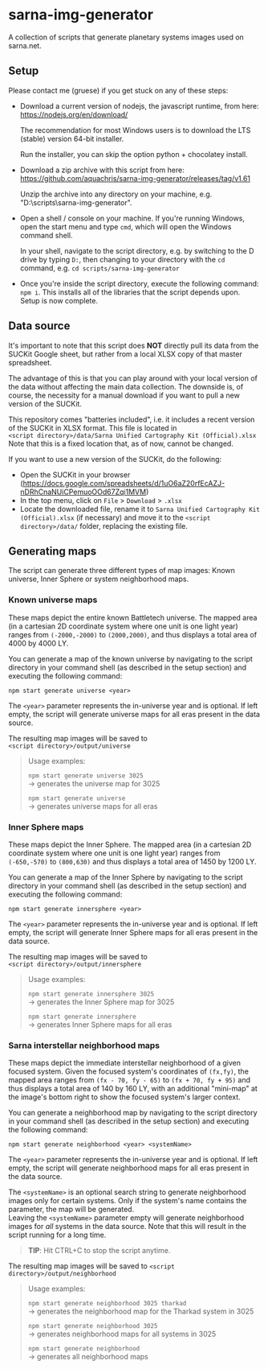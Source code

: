# sarna-img-generator
A collection of scripts that generate planetary systems images used on sarna.net.

## Setup

Please contact me (gruese) if you get stuck on any of these steps:

- Download a current version of nodejs, the javascript runtime, from here: https://nodejs.org/en/download/

  The recommendation for most Windows users is to download the LTS (stable) version 64-bit installer.

  Run the installer, you can skip the option python + chocolatey install.

- Download a zip archive with this script from here: https://github.com/aquachris/sarna-img-generator/releases/tag/v1.61

  Unzip the archive into any directory on your machine, e.g. "D:\scripts\sarna-img-generator".

- Open a shell / console on your machine. If you're running Windows, open the start menu and type ``cmd``, which will open the Windows command shell.

  In your shell, navigate to the script directory, e.g. by switching to the D drive by typing ``D:``, then changing to your directory with the ``cd`` command, e.g. ``cd scripts/sarna-img-generator``

- Once you're inside the script directory, execute the following command: ``npm i``. This installs all of the libraries that the  script depends upon. Setup is now complete.

## Data source

It's important to note that this script does **NOT** directly pull its data from the SUCKit Google sheet, but rather from a local XLSX copy of that master spreadsheet.

The advantage of this is that you can play around with your local version of the data without affecting the main data collection. The downside is, of course, the necessity for a manual download if you want to pull a new version of the SUCKit.

This repository comes "batteries included", i.e. it includes a recent version of the SUCKit in XLSX format. This file is located in  
``<script directory>/data/Sarna Unified Cartography Kit (Official).xlsx``  
Note that this is a fixed location that, as of now, cannot be changed.

If you want to use a new version of the SUCKit, do the following: 
- Open the SUCKit in your browser (https://docs.google.com/spreadsheets/d/1uO6aZ20rfEcAZJ-nDRhCnaNUiCPemuoOOd67Zqi1MVM)
- In the top menu, click on ``File`` > ``Download`` > ``.xlsx``
- Locate the downloaded file, rename it to ``Sarna Unified Cartography Kit (Official).xlsx`` (if necessary) and move it to the ``<script directory>/data/`` folder, replacing the existing file.

## Generating maps

The script can generate three different types of map images: Known universe, Inner Sphere or system neighborhood maps.

### Known universe maps

These maps depict the entire known Battletech universe. The mapped area (in a cartesian 2D coordinate system where one unit is one light year) ranges from ``(-2000,-2000)`` to ``(2000,2000)``, and thus displays a total area of 4000 by 4000 LY.

You can generate a map of the known universe by navigating to the script directory in your command shell (as described in the setup section) and executing the following command:

    npm start generate universe <year>

The ``<year>`` parameter represents the in-universe year and is optional. If left empty, the script will generate universe maps for all eras present in the data source.

The resulting map images will be saved to  
``<script directory>/output/universe``

> Usage examples:  
>
> ``npm start generate universe 3025``  
> -> generates the universe map for 3025
>
> ``npm start generate universe``  
> -> generates universe maps for all eras

### Inner Sphere maps

These maps depict the Inner Sphere. The mapped area (in a cartesian 2D coordinate system where one unit is one light year) ranges from ``(-650,-570)`` to ``(800,630)`` and thus displays a total area of 1450 by 1200 LY.

You can generate a map of the Inner Sphere by navigating to the script directory in your command shell (as described in the setup section) and executing the following command:

    npm start generate innersphere <year>

The ``<year>`` parameter represents the in-universe year and is optional. If left empty, the script will generate Inner Sphere maps for all eras present in the data source.

The resulting map images will be saved to  
``<script directory>/output/innersphere``

> Usage examples:  
>
> ``npm start generate innersphere 3025``  
> -> generates the Inner Sphere map for 3025
>
> ``npm start generate innersphere``  
> -> generates Inner Sphere maps for all eras

### Sarna interstellar neighborhood maps

These maps depict the immediate interstellar neighborhood of a given focused system. Given the focused system's coordinates of ``(fx,fy)``, the mapped area ranges from ``(fx - 70, fy - 65)`` to ``(fx + 70, fy + 95)`` and thus displays a total area of 140 by 160 LY, with an additional "mini-map" at the image's bottom right to show the focused system's larger context.

You can generate a neighborhood map by navigating to the script directory in your command shell (as described in the setup section) and executing the following command:

    npm start generate neighborhood <year> <systemName>

The ``<year>`` parameter represents the in-universe year and is optional. If left empty, the script will generate neighborhood maps for all eras present in the data source.

The ``<systemName>`` is an optional search string to generate neighborhood images only for certain systems. Only if the system's name contains the parameter, the map will be generated.  
Leaving the ``<systemName>`` parameter empty will generate neighborhood images for *all* systems in the data source. Note that this will result in the script running for a long time.

> **TIP**: Hit CTRL+C to stop the script anytime.

The resulting map images will be saved to ``<script directory>/output/neighborhood``

> Usage examples:  
>
> ``npm start generate neighborhood 3025 tharkad``  
> -> generates the neighborhood map for the Tharkad system in 3025
>
> ``npm start generate neighborhood 3025``  
> -> generates neighborhood maps for all systems in 3025
> 
> ``npm start generate neighborhood``  
> -> generates all neighborhood maps

